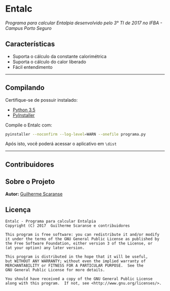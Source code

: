 # Entalc

*Programa para calcular Entalpia desenvolvido pelo 3° TI de 2017 no IFBA - Campus Porto Seguro*


## Características

- Suporta o cálculo da constante calorimétrica
- Suporta o cálculo do calor liberado
- Fácil entendimento

***
## Compilando

Certifique-se de possuir instalado:
* [Python 3.5](https://www.python.org/downloads/release/python-350/)
* [PyInstaller](http://www.pyinstaller.org/)

Compile o Entalc com:
```sh
pyinstaller --noconfirm --log-level=WARN --onefile programa.py
```

Após isto, você poderá acessar o aplicativo em `\dist`

***
## Contribuidores

## Sobre o Projeto

**Autor:** [Guilherme Scaranse](mailto:guilherme.scaranse@ifba.edu.br)

## Licença
    Entalc - Programa para calcular Entalpia
    Copyright (C) 2017  Guilherme Scaranse e contribuidores

    This program is free software: you can redistribute it and/or modify
    it under the terms of the GNU General Public License as published by
    the Free Software Foundation, either version 3 of the License, or
    (at your option) any later version.

    This program is distributed in the hope that it will be useful,
    but WITHOUT ANY WARRANTY; without even the implied warranty of
    MERCHANTABILITY or FITNESS FOR A PARTICULAR PURPOSE.  See the
    GNU General Public License for more details.

    You should have received a copy of the GNU General Public License
    along with this program.  If not, see <http://www.gnu.org/licenses/>.
